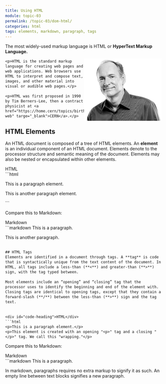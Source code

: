 ```yaml
---
title: Using HTML
module: topic-03
permalink: /topic-03/dom-html/
categories: html
tags: elements, markdown, paragraph, tags
---
```


<div class="divider-heading"></div>


The most widely-used markup language is HTML or **HyperText Markup Language.**

<div class="row">
  <div class="col-lg-12">
    <img src="../img/berners-lee.png" alt="Tim Berners-Lee" title="Tim Berners-Lee" style="width: 250px; float:right; margin-top: 0;"/>

    <p>HTML is the standard markup language for creating web pages and web applications. Web browsers use HTML to interpret and compose text, images, and other material into visual or audible web pages.</p>

    <p>HTML was first proposed in 1990 by Tim Berners-Lee, then a contract physicist at <a href="https://home.cern/topics/birth-web" targe="_blank">CERN</a>.</p>
  </div>
</div>


<div class="divider-pg"></div>


## HTML Elements
An HTML document is composed of a tree of HTML elements. An **element** is an individual component of an HTML document. Elements denote to the processor structure and semantic meaning of the document. Elements may also be nested or encapsulated within other elements.

<div class="code-heading">
  <span class="html">HTML</span>
</div>
```html
<p>This is a paragraph element.</p>
<p>This is another paragraph element.</p>
```

Compare this to Markdown:

<div class="code-heading">
  <span class="md">Markdown</span>
</div>
```markdown
This is a paragraph.

This is another paragraph.
```

## HTML Tags
Elements are identified in a document through tags. A **tag** is code that is syntactically unique from the text content of the document. In HTML, all tags include a less-than (**<**) and greater-than (**>**) sign, with the tag typed between.

Most elements include an “opening” and “closing” tag that the processor uses to identify the beginning and end of the element with. Closing tags are identical to opening tags, except that they contain a forward-slash (**/**) between the less-than (**>**) sign and the tag text.


<div id="code-heading">HTML</div>
```html
<p>This is a paragraph element.</p>
<p>This element is created with an opening "<p>" tag and a closing "</p>" tag. We call this "wrapping."</p>
```

Compare this to Markdown:

<div id="code-heading" style="margin-top: 0 !important;">Markdown</div>
```markdown
This is a paragraph.

In markdown, paragraphs requires no extra markup to signify it as such. An empty line between text blocks signifies a new paragraph.
```
